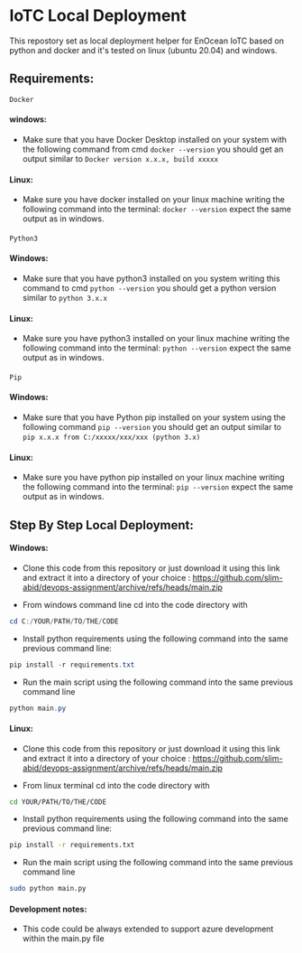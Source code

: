 # IoTC Local Deployment
This repostory set as local deployment helper for EnOcean IoTC based on python and docker and it's tested on linux (ubuntu 20.04) and windows.

## Requirements:
    Docker
#### windows:
- Make sure that you have Docker Desktop installed on your system with the following command from cmd
`docker --version`
you should get an output similar to `Docker version x.x.x, build xxxxx`
#### Linux:
- Make sure you have docker installed on your linux machine writing the following command into the terminal:
`docker --version` expect the same output as in windows.
####
    Python3

#### Windows:
- Make sure that you have python3 installed on you system writing this command to cmd
`python --version`
you should get a python version similar to `python 3.x.x`
#### Linux:
- Make sure you have python3 installed on your linux machine writing the following command into the terminal:
`python --version` expect the same output as in windows.
####
    Pip

#### Windows:
- Make sure that you have Python pip installed on your system using the following command
`pip --version`
you should get an output similar to `pip x.x.x from C:/xxxxx/xxx/xxx (python 3.x)`
#### Linux:
- Make sure you have python pip installed on your linux machine writing the following command into the terminal:
`pip --version` expect the same output as in windows.

## Step By Step Local Deployment:
#### Windows:



- Clone this code from this repository or just download it using this link and extract it into a directory of your choice : https://github.com/slim-abid/devops-assignment/archive/refs/heads/main.zip

- From windows command line cd into the code directory with
```powershell
cd C:/YOUR/PATH/TO/THE/CODE
```

- Install python requirements using the following command into the same previous  command line:
```powershell
pip install -r requirements.txt
```
- Run the main script using the following command into the same previous command line
```powershell
python main.py
```

#### Linux:

- Clone this code from this repository or just download it using this link and extract it into a directory of your choice : https://github.com/slim-abid/devops-assignment/archive/refs/heads/main.zip

- From linux terminal cd into the code directory with
```bash
cd YOUR/PATH/TO/THE/CODE
```

- Install python requirements using the following command into the same previous  command line:
```bash
pip install -r requirements.txt
```
- Run the main script using the following command into the same previous command line
```bash
sudo python main.py
```

#### Development notes:
- This code could be always extended to support azure development within the main.py file